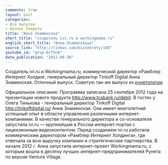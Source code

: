 ```yaml
---
comments: true
layout: post
categories:
- Все выпуски
- Бизнес Секреты
title: "Анна Знаменская"
short_title: "создатель ivi.ru и workingmama.ru"
english_short_title: "Anna-Znamenskaya"
source_link: "http://tinkov.com/bizsekrety/140"
youtube_id: "qtvp-DrTVn8"
date_publication: "2012-09-30"
---
```

Создатель ivi.ru и Workingmama.ru, коммерческий директор «Рамблер Интернет Холдинг, генеральный директор Tinkoff Digital Анна Знаменская.
Отличный выпуск.
Советую так-же выпуск из [рунетологии](http://runetologia.podfm.ru/145/)
<!--more-->
Официальное описание:
Программа записана 25 сентября 2012 года на презентации нового продукта http://www.tcsbank.ru/debit.
В гостях у Олега Тинькова - генеральный директор Tinkoff Digital http://tinkoffdigital.ru/ Анна Знаменская.
Она имеет многолетний успешный опыт в области управления различными интернет-компаниями.
В качестве генерального директора и со-основателя запустила ivi.ru — крупнейший в России интернет-портал с лицензионным видеоконтентом.
Перед созданием ivi.ru работала коммерческим директором «Рамблер Интернет Холдинга», где отвечала за всю выручку компании и стратегические партнерства.
В начале 2012 г. Анна запустила интернет-проект Workingmama.ru, с которым вошла в десятку лучших интернет-предпринимателей Рунета по версии Venture Village.
